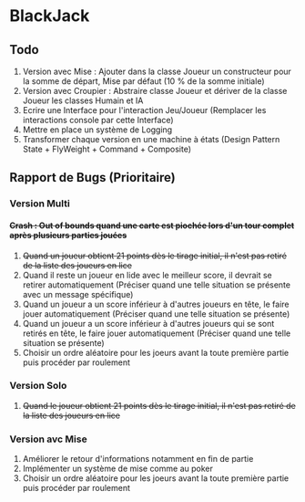 # BlackJack

## Todo

1. Version avec Mise : Ajouter dans la classe Joueur un constructeur pour la somme de départ, Mise par défaut (10 % de la somme initiale)
2. Version avec Croupier : Abstraire classe Joueur et dériver de la classe Joueur les classes Humain et IA
3. Ecrire une Interface pour l'interaction Jeu/Joueur (Remplacer les interactions console par cette Interface)
4. Mettre en place un système de Logging
5. Transformer chaque version en une machine à états (Design Pattern State + FlyWeight + Command + Composite)

## Rapport de Bugs (Prioritaire)

### Version Multi

#### ~~Crash : Out of bounds quand une carte est piochée lors d'un tour complet après plusieurs parties jouées~~

1. ~~Quand un joueur obtient 21 points dès le tirage initial, il n'est pas retiré de la liste des joueurs en lice~~
2. Quand il reste un joueur en lide avec le meilleur score, il devrait se retirer automatiquement (Préciser quand une telle situation se présente avec un message spécifique)
3. Quand un joueur a un score inférieur à d'autres joueurs en tête, le faire jouer automatiquement (Préciser quand une telle situation se présente)
4. Quand un joueur a un score inférieur à d'autres joueurs qui se sont retirés en tête, le faire jouer automatiquement (Préciser quand une telle situation se présente)
5. Choisir un ordre aléatoire pour les joeurs avant la toute première partie puis procéder par roulement

### Version Solo

1. ~~Quand le joueur obtient 21 points dès le tirage initial, il n'est pas retiré de la liste des joueurs en lice~~

### Version avc Mise

1. Améliorer le retour d'informations notamment en fin de partie
2. Implémenter un système de mise comme au poker
3. Choisir un ordre aléatoire pour les joeurs avant la toute première partie puis procéder par roulement